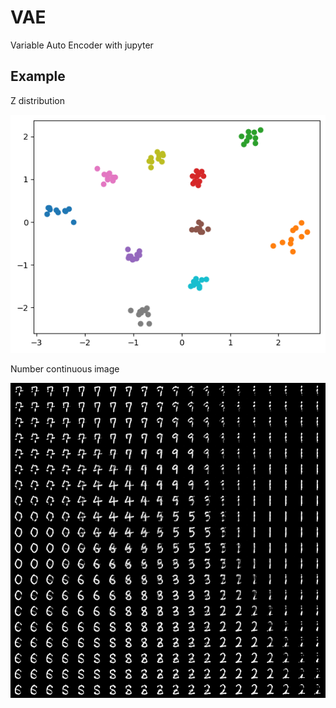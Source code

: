 # VAE
Variable Auto Encoder with jupyter


## Example

Z distribution

![Z distribution](e8187d1d-41ca-4795-b47a-2f8f1737360d.png)

Number continuous image

![Number continuous image](adfa00aa-d310-4c67-a9c8-c52f80eb8e34.png)